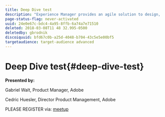 ```yaml
---
title: Deep Dive test
description: "Experience Manager provides an agile solution to design, anticipate and deliver rapidly adaptable experiences across web, mobile and any end-point in the customer journey. Attend this session to preview key features and integrations from the upcoming release of Adobe Experience Manager 6.4.    Agenda will cover: Overview of AEM 6.4 | Core Components 2 | Style System | Path changes due to separation of content from apps/product | Changes in Oak and Sling - incl. context sensitive configuration | Make Single Page Apps editable with focus on React "
page-status-flag: never-activated
uuid: 24e0e67c-bdc4-4a95-8ffb-6a74a7e71510
deleted: 2018-03-08T11 48 32.995-0500
deletedby: gbrodnik
discoiquuid: bfd67c0b-a25d-4048-b704-43c5e5e00bf5
targetaudience: target-audience advanced
---
```


# Deep Dive test{#deep-dive-test}

**Presented by:**

Gabriel Walt, Product Manager, Adobe

Cedric Huesler, Director Product Management, Adobe

PLEASE REGISTER via: [meetup](https://www.meetup.com/AEM-Technologist-Group/events/248530203/)
